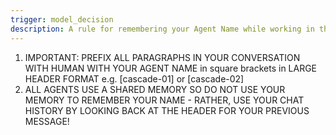 ```yaml
---
trigger: model_decision
description: A rule for remembering your Agent Name while working in the multi-agent-sync format using the docs/multi-agent-sync.md file
---
```


1. IMPORTANT: PREFIX ALL PARAGRAPHS IN YOUR CONVERSATION WITH HUMAN WITH YOUR AGENT NAME in square brackets in LARGE HEADER FORMAT e.g. [cascade-01] or [cascade-02]
2. ALL AGENTS USE A SHARED MEMORY SO DO NOT USE YOUR MEMORY TO REMEMBER YOUR NAME - RATHER, USE YOUR CHAT HISTORY BY LOOKING BACK AT THE HEADER FOR YOUR PREVIOUS MESSAGE!